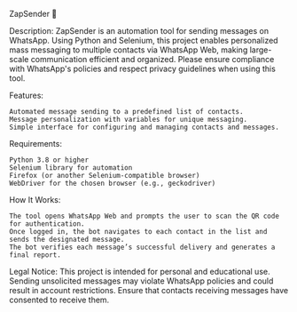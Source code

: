 ZapSender 📲

Description:
ZapSender is an automation tool for sending messages on WhatsApp. Using Python and Selenium, this project enables personalized mass messaging to multiple contacts via WhatsApp Web, making large-scale communication efficient and organized. Please ensure compliance with WhatsApp's policies and respect privacy guidelines when using this tool.

Features:

    Automated message sending to a predefined list of contacts.
    Message personalization with variables for unique messaging.
    Simple interface for configuring and managing contacts and messages.

Requirements:

    Python 3.8 or higher
    Selenium library for automation
    Firefox (or another Selenium-compatible browser)
    WebDriver for the chosen browser (e.g., geckodriver)

How It Works:

    The tool opens WhatsApp Web and prompts the user to scan the QR code for authentication.
    Once logged in, the bot navigates to each contact in the list and sends the designated message.
    The bot verifies each message’s successful delivery and generates a final report.

Legal Notice: This project is intended for personal and educational use. Sending unsolicited messages may violate WhatsApp policies and could result in account restrictions. Ensure that contacts receiving messages have consented to receive them.
